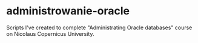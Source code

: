# administrowanie-oracle
Scripts I've created to complete "Administrating Oracle databases" course on Nicolaus Copernicus University.
